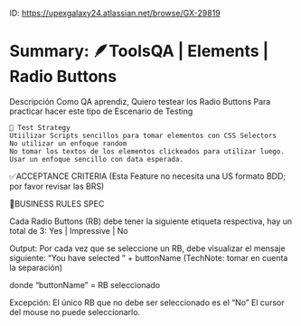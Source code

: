 ID: https://upexgalaxy24.atlassian.net/browse/GX-29819

# Summary: 🪶ToolsQA | Elements | Radio Buttons

Descripción Como QA aprendiz, Quiero testear los Radio Buttons Para practicar hacer este tipo de Escenario de Testing

```
🧪 Test Strategy
Utiilizar Scripts sencillos para tomar elementos con CSS Selectors
No utilizar un enfoque random
No tomar los textos de los elementos clickeados para utilizar luego.
Usar un enfoque sencillo con data esperada.
```

✅ACCEPTANCE CRITERIA (Esta Feature no necesita una US formato BDD; por favor revisar las BRS)

🚩BUSINESS RULES SPEC

Cada Radio Buttons (RB) debe tener la siguiente etiqueta respectiva, hay un total de 3: Yes | Impressive | No

Output: Por cada vez que se seleccione un RB, debe visualizar el mensaje siguiente: “You have selected ” + buttonName (TechNote: tomar en cuenta la
separación)

donde “buttonName” = RB seleccionado

Excepción: El único RB que no debe ser seleccionado es el “No” El cursor del mouse no puede seleccionarlo.
